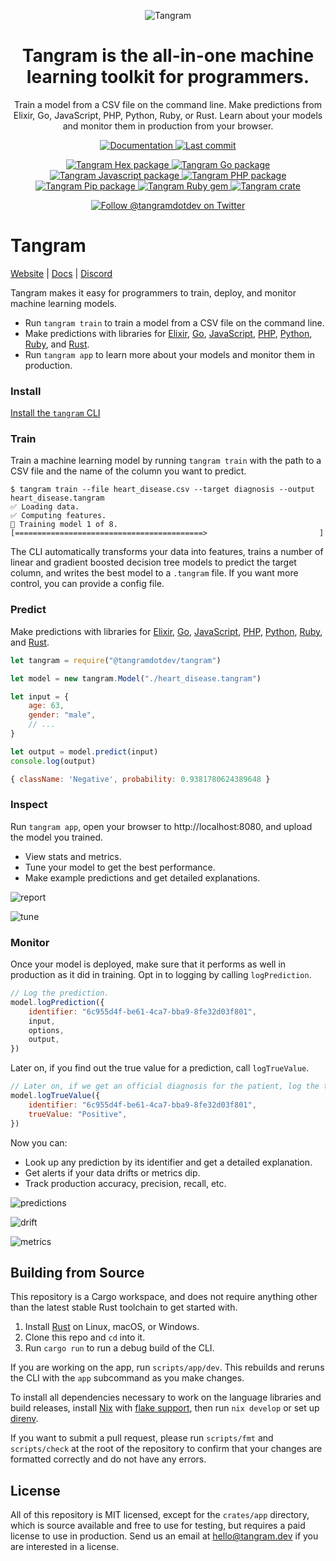 <p align="center">
	<img src="tangram.svg" title="Tangram">
</p>

<h1 align="center">
Tangram is the all-in-one machine learning toolkit for programmers.
</h1>

<p align="center">
Train a model from a CSV file on the command line. Make predictions from Elixir, Go, JavaScript, PHP, Python, Ruby, or Rust. Learn about your models and monitor them in production from your browser.
</p>

<p align="center">
	<a href="https://tangram.dev/docs/">
		<img src="https://img.shields.io/badge/docs-tangram.dev-purple?style=flat-square" alt="Documentation" />
	</a>
	<a href="">
		<img src="https://img.shields.io/github/last-commit/tangramdotdev/tangram?style=flat-square" alt="Last commit" />
	</a>
</p>
<p align="center">
	<a href="https://hex.pm/packages/tangram">
		<img src="https://img.shields.io/hexpm/v/tangram?color=blueviolet&style=flat-square" alt="Tangram Hex package"/>
	</a>
	<a href="https://github.com/tangramdotdev/tangram-go">
		<img src="https://img.shields.io/github/go-mod/go-version/tangramdotdev/tangram-go?filename=go.mod&style=flat-square" alt="Tangram Go package"/>
	</a>
	<a href="https://www.npmjs.com/package/@tangramdotdev/tangram">
		<img src="https://img.shields.io/npm/v/@tangramdotdev/tangram?color=yellow&style=flat-square" alt="Tangram Javascript package"/>
	</a>
	<a href = "https://packagist.org/packages/tangram/tangram">
	  <img src="https://img.shields.io/packagist/v/tangram/tangram?style=flat-square" alt = "Tangram PHP package"/>
	</a>
	<a href="https://pypi.org/project/tangram/">
		<img src="https://img.shields.io/pypi/v/tangram?color=blue&style=flat-square" alt="Tangram Pip package"/>
	</a>
	<a href="https://rubygems.org/gems/tangram">
		<img src="https://img.shields.io/gem/v/tangram?color=red&style=flat-square" alt="Tangram Ruby gem"/>
	</a>
	<a href="https://crates.io/crates/tangram">
		<img src="https://img.shields.io/crates/v/tangram?style=flat-square" alt="Tangram crate"/>
  </a>
</p>

<p align="center">
	<a href="https://twitter.com/intent/follow?screen_name=tangramdotdev">
		<img src="https://img.shields.io/twitter/follow/tangramdotdev?label=Follow%20tangramdotdev&style=social&color=blue" alt="Follow @tangramdotdev on Twitter" />
	</a>
</p>

# Tangram

[Website](https://www.tangram.dev) | [Docs](https://www.tangram.dev/docs/) | [Discord](https://discord.gg/jT9ZGp3TK2)

Tangram makes it easy for programmers to train, deploy, and monitor machine learning models.

- Run `tangram train` to train a model from a CSV file on the command line.
- Make predictions with libraries for [Elixir](https://hex.pm/packages/tangram), [Go](https://pkg.go.dev/github.com/tangramdotdev/tangram-go), [JavaScript](https://www.npmjs.com/package/@tangramdotdev/tangram), [PHP](https://packagist.org/packages/tangram/tangram), [Python](https://pypi.org/project/tangram), [Ruby](https://rubygems.org/gems/tangram), and [Rust](lib.rs/tangram).
- Run `tangram app` to learn more about your models and monitor them in production.

### Install

[Install the `tangram` CLI](https://www.tangram.dev/docs/install)

### Train

Train a machine learning model by running `tangram train` with the path to a CSV file and the name of the column you want to predict.

```
$ tangram train --file heart_disease.csv --target diagnosis --output heart_disease.tangram
✅ Loading data.
✅ Computing features.
🚂 Training model 1 of 8.
[==========================================>                         ]
```

The CLI automatically transforms your data into features, trains a number of linear and gradient boosted decision tree models to predict the target column, and writes the best model to a `.tangram` file. If you want more control, you can provide a config file.

### Predict

Make predictions with libraries for [Elixir](https://hex.pm/packages/tangram), [Go](https://pkg.go.dev/github.com/tangramdotdev/tangram-go), [JavaScript](https://www.npmjs.com/package/@tangramdotdev/tangram), [PHP](https://packagist.org/packages/tangram/tangram), [Python](https://pypi.org/project/tangram), [Ruby](https://rubygems.org/gems/tangram), and [Rust](https://lib.rs/tangram).

```javascript
let tangram = require("@tangramdotdev/tangram")

let model = new tangram.Model("./heart_disease.tangram")

let input = {
	age: 63,
	gender: "male",
	// ...
}

let output = model.predict(input)
console.log(output)
```

```javascript
{ className: 'Negative', probability: 0.9381780624389648 }
```

### Inspect

Run `tangram app`, open your browser to http://localhost:8080, and upload the model you trained.

- View stats and metrics.
- Tune your model to get the best performance.
- Make example predictions and get detailed explanations.

![report](./readme/report.png)

![tune](./readme/tune.png)

### Monitor

Once your model is deployed, make sure that it performs as well in production as it did in training. Opt in to logging by calling `logPrediction`.

```javascript
// Log the prediction.
model.logPrediction({
	identifier: "6c955d4f-be61-4ca7-bba9-8fe32d03f801",
	input,
	options,
	output,
})
```

Later on, if you find out the true value for a prediction, call `logTrueValue`.

```javascript
// Later on, if we get an official diagnosis for the patient, log the true value.
model.logTrueValue({
	identifier: "6c955d4f-be61-4ca7-bba9-8fe32d03f801",
	trueValue: "Positive",
})
```

Now you can:

- Look up any prediction by its identifier and get a detailed explanation.
- Get alerts if your data drifts or metrics dip.
- Track production accuracy, precision, recall, etc.

![predictions](./readme/predictions.png)

![drift](./readme/drift.png)

![metrics](./readme/metrics.png)

## Building from Source

This repository is a Cargo workspace, and does not require anything other than the latest stable Rust toolchain to get started with.

1. Install [Rust](rust-lang.org) on Linux, macOS, or Windows.
2. Clone this repo and `cd` into it.
3. Run `cargo run` to run a debug build of the CLI.

If you are working on the app, run `scripts/app/dev`. This rebuilds and reruns the CLI with the `app` subcommand as you make changes.

To install all dependencies necessary to work on the language libraries and build releases, install [Nix](https://nixos.org) with [flake support](https://nixos.wiki/wiki/Flakes), then run `nix develop` or set up [direnv](https://github.com/direnv/direnv).

If you want to submit a pull request, please run `scripts/fmt` and `scripts/check` at the root of the repository to confirm that your changes are formatted correctly and do not have any errors.

## License

All of this repository is MIT licensed, except for the `crates/app` directory, which is source available and free to use for testing, but requires a paid license to use in production. Send us an email at hello@tangram.dev if you are interested in a license.
